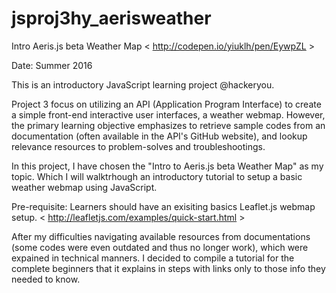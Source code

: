 # jsproj3hy_aerisweather
Intro Aeris.js beta Weather Map &lt; http://codepen.io/yiuklh/pen/EywpZL >

Date: Summer 2016

This is an introductory JavaScript learning project @hackeryou.

Project 3 focus on utilizing an API (Application Program Interface) to create a simple front-end interactive user interfaces, a weather webmap. However, the primary learning objective emphasizes to retrieve sample codes from an documentation (often available in the API's GitHub website), and lookup relevance resources to problem-solves and troubleshootings.  

In this project, I have chosen the "Intro to Aeris.js beta Weather Map" as my topic. Which I will walktrhough an introductory tutorial to setup a basic weather webmap using JavaScript. 

Pre-requisite: Learners should have an exisiting basics Leaflet.js webmap setup. < http://leafletjs.com/examples/quick-start.html >

After my difficulties navigating available resources from documentations (some codes were even outdated and thus no longer work), which were expained in technical manners. I decided to compile a tutorial for the complete beginners that it explains in steps with links only to those info they needed to know.
